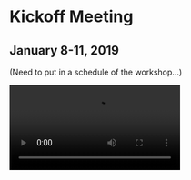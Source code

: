 # Kickoff Meeting
## January 8-11, 2019

(Need to put in a schedule of the workshop...)

![KMC video](Media/square-KMC-10000.mp4 "Kinetic Monte Carlo of square lattice")
